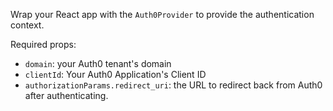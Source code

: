 Wrap your React app with the `Auth0Provider` to provide the authentication context.

Required props:
- `domain`: your Auth0 tenant's domain
- `clientId`: Your Auth0 Application's Client ID
- `authorizationParams.redirect_uri`: the URL to redirect back from Auth0 after authenticating.
